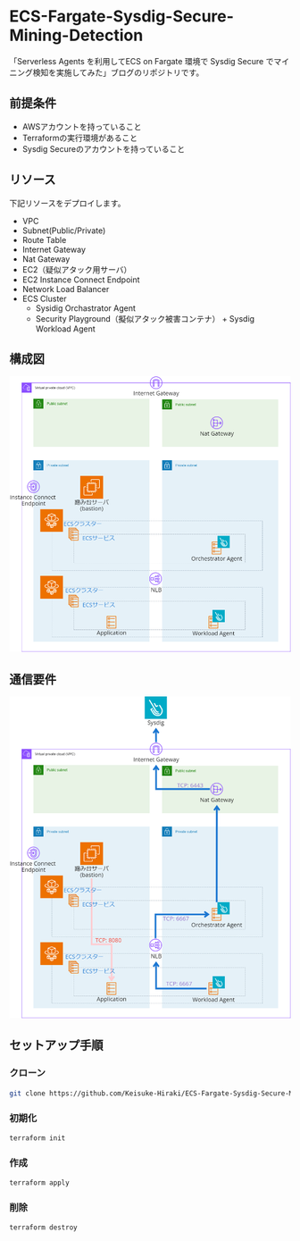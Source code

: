 # ECS-Fargate-Sysdig-Secure-Mining-Detection
「Serverless Agents を利用してECS on Fargate 環境で Sysdig Secure でマイニング検知を実施してみた」ブログのリポジトリです。

## 前提条件
- AWSアカウントを持っていること
- Terraformの実行環境があること
- Sysdig Secureのアカウントを持っていること

## リソース

下記リソースをデプロイします。
- VPC
- Subnet(Public/Private)
- Route Table
- Internet Gateway
- Nat Gateway
- EC2（疑似アタック用サーバ）
- EC2 Instance Connect Endpoint
- Network Load Balancer
- ECS Cluster
  - Sysidig Orchastrator Agent
  - Security Playground（擬似アタック被害コンテナ） + Sysdig Workload Agent

## 構成図

<img src="/image/SysdigSecure-Fargate.png">

## 通信要件

<img src="/image/SysdigSecure-Fargate-Network.png">

## セットアップ手順

### クローン
```bash
git clone https://github.com/Keisuke-Hiraki/ECS-Fargate-Sysdig-Secure-Mining-Detection.git
```

### 初期化
```bash
terraform init
```

### 作成
```bash
terraform apply
```

### 削除
```bash
terraform destroy
```